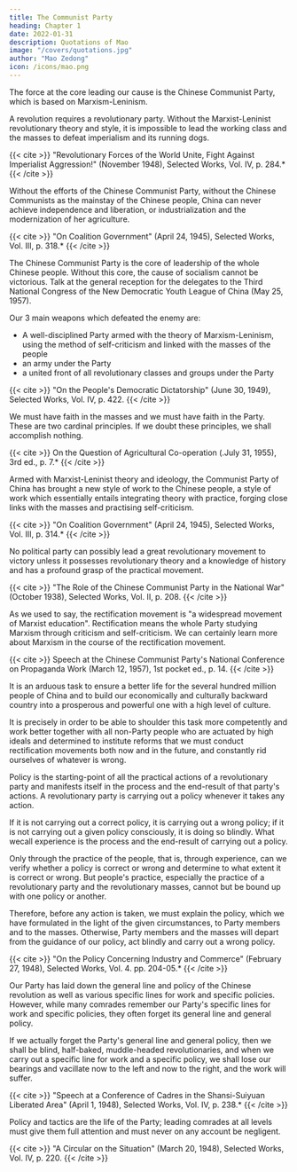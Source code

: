 ```yaml
---
title: The Communist Party
heading: Chapter 1
date: 2022-01-31
description: Quotations of Mao
image: "/covers/quotations.jpg"
author: "Mao Zedong"
icon: /icons/mao.png
---
```


<!-- Quotations from Chairman Mao Tse-tung is a book of statements from
speeches and writings by Mao Tse-tung (now romanized as Mao Zedong),
the former Chairman of the Communist Party of China, published from 1964
to about 1976 and widely distributed during China's Cultural Revolution.
Billions were produced, the most popular versions being in bright red
covers in small sizes that could be easily carried, becoming commonly
known internationally as The Little Red Book.Quotations from: 1927 - 1964
First Published: 1966
Publisher: Peking Foreign Languages Press
Transcribed & marked up by David Quentin and Brian Baggins for the Marxists Internet
Archive, and converted to ebook format in 2019.Unless otherwise stated, the page number given for the source of a quotation
refers to the first English edition of the book or pamphlet cited as published
by the Foreign Languages Press, Peking.
In cases where a word or phrase linked to the preceding text has been
omitted in the opening sentence of the quotation, an asterisk is placed after
the source. This is also done in a number of places where the English
rendering has been reworded to make up for omission of context or to
improve the translation.C ONTENTS
Cover
Foreword to the Second Edition
1. The Communist Party
2. Classes and Class Struggle
3. Socialism and Communism
4. The Correct Handling of Contradictions Among the People
5. War and Peace
6. Imperialism and All Reactionaries are Paper Tigers
7. Dare To Struggle and Dare To Win
8. People's War
9. The People's Army
10. Leadership of Party Committees
11. The Mass Line
12. Political Work
13. Relations Between Officers and Men
14. Relations Between the Army and the People
15. Democracy in the Three Main Fields
16. Education and the Training of Troops
17. Serving the People
18. Patriotism and Internationalism
19. Revolutionary Heroism
20. Building Our Country Through Diligence and Frugality
21. Self-Reliance and Arduous Struggle
22. Methods of Thinking and Methods of Work
23. Investigation and Study
24. Correcting Mistaken Ideas
25. Unity
26. Discipline
27. Criticism and Self-Criticism
28. Communists
29. Cadres
30. Youth
31. Women32. Culture and Art
33. StudyF OREWORD TO THE S ECOND E DITION
Comrade Mao Tse-tung is the greatest Marxist-Leninist of our era. He has
inherited, defended and developed Marxism-Leninism with genius, creatively
and comprehensively and has brought it to a higher and completely new
stage.
Mao Tse-tung's thought is Marxism-Leninism of the era in which
imperialism is heading for total collapse and socialism is advancing to world-
wide victory. It is a powerful ideological weapon for opposing imperialism
and for opposing revisionism and dogmatism. Mao Tse-tung's thought is the
guiding principle for all the work of the Party, the army and the country.
Therefore, the most fundamental task in our Party's political and
ideological work is at all times to hold high the great red banner of Mao Tse-
tung's thought, to arm the minds of the people throughout the country with it
and to persist in using it to command every field of activity. The broad
masses of the workers, peasants and soldiers and the broad ranks of the
revolutionary cadres and the intellectuals should really master Mao Tse-
tung's thought; they should all study Chairman Mao's writings, follow his
teachings, act according to his instructions and be his good fighters.
In studying the works of Chairman Mao, one should have specific
problems in mind, study and apply his works in a creative way, combine
study with application, first study what must be urgently applied so as to get
quick results, and strive hard to apply what one is studying. In order really to
master Mao Tse-tung's thought, it is essential to study many of Chairman
Mao's basic concepts over and over again, and it is best to memorize
important statements and study and apply them repeatedly. The newspapers
should regularly carry quotations from Chairman Mao relevant to current
issues for readers to study and apply.
The experience of the broad masses in their creative study and application
of Chairman Mao's works in the last few years has proved that to study
selected quotations from Chairman Mao with specific problems in mind is a
good way to learn Mao Tse-tung's thought, a method conducive to quick
results.
We have compiled Quotations from Chairman Mao Tse-tung in order tohelp the broad masses learn Mao Tse-tung's thought more effectively. In
organizing their study, units should select passages that are relevant to the
situation, their tasks, the current thinking of their personnel, and the state of
their work.
In our great motherland, a new era is emerging in which the workers,
peasants and soldiers are grasping Marxism-Leninism, Mao Tse-tung's
thought. Once Mao Tse-tung's thought is grasped by the broad masses, it
becomes an inexhaustible source of strength and a spiritual atom bomb of
infinite power. The large-scale publication of Quotations from Chairman
Mao Tse-tung is a vital measure for enabling the broad masses to grasp Mao
Tse-tung's thought and for promoting the revolutionization of our people's
thinking. It is our hope that all comrades will learn earnestly and diligently,
bring about a new nation-wide high tide in the creative study and application
of Chairman Mao's works and, under the great red banner of Mao Tse-tung's
thought, strive to build our country into a great socialist state with modern
agriculture, modern industry, modern science and culture and modern
national defence!
Lin Piao
December 16, 1966 -->


The force at the core leading our cause is the Chinese Communist Party, which is based on Marxism-Leninism.

<!-- Opening address at the First Session of the First National People's Congress of the
People's Republic of China (September 15, 1954). -->

A revolution requires a revolutionary party. Without the Marxist-Leninist revolutionary theory and style, it is impossible to lead the working class and the masses to defeat imperialism and its running dogs.


{{< cite >}}
"Revolutionary Forces of the World Unite, Fight Against Imperialist Aggression!" (November 1948), Selected Works, Vol. IV, p. 284.*
{{< /cite >}}


Without the efforts of the Chinese Communist Party, without the Chinese Communists as the mainstay of the Chinese people, China can never achieve independence and liberation, or industrialization and the modernization of her agriculture.

{{< cite >}}
"On Coalition Government" (April 24, 1945), Selected Works, Vol. III, p. 318.*
{{< /cite >}}

The Chinese Communist Party is the core of leadership of the whole Chinese people. Without this core, the cause of socialism cannot be victorious. Talk at the general reception for the delegates to the Third National Congress of the New Democratic Youth League of China (May 25, 1957).

 
Our 3 main weapons which defeated the enemy are: 
- A well-disciplined Party armed with the theory of Marxism-Leninism, using the method of self-criticism and linked with the masses of the people
- an army under the Party
- a united front of all revolutionary classes and groups under the Party

{{< cite >}}
"On the People's Democratic Dictatorship" (June 30, 1949), Selected Works, Vol. IV, p. 422.
{{< /cite >}}


We must have faith in the masses and we must have faith in the Party. These are two cardinal principles. If we doubt these principles, we shall accomplish nothing.

{{< cite >}}
On the Question of Agricultural Co-operation (.July 31, 1955), 3rd ed., p. 7.*
{{< /cite >}}


Armed with Marxist-Leninist theory and ideology, the Communist Party of China has brought a new style of work to the Chinese people, a style of work which essentially entails integrating theory with practice, forging close links with the masses and practising self-criticism.

{{< cite >}}
"On Coalition Government" (April 24, 1945), Selected Works, Vol. III, p. 314.*
{{< /cite >}}

No political party can possibly lead a great revolutionary movement to victory unless it possesses revolutionary theory and a knowledge of history and has a profound grasp of the practical movement.


{{< cite >}}
"The Role of the Chinese Communist Party in the National War" (October 1938), Selected Works, Vol. II, p. 208.
{{< /cite >}}

As we used to say, the rectification movement is "a widespread movement of Marxist education". Rectification means the whole Party studying Marxism through criticism and self-criticism. We can certainly learn more about Marxism in the course of the rectification movement.

{{< cite >}}
Speech at the Chinese Communist Party's National Conference on Propaganda Work (March 12, 1957), 1st pocket ed., p. 14.
{{< /cite >}}


It is an arduous task to ensure a better life for the several hundred million people of China and to build our economically and culturally backward country into a prosperous and powerful one with a high level of culture. 

It is precisely in order to be able to shoulder this task more competently and work better together with all non-Party people who are actuated by high ideals and determined to institute reforms that we must conduct rectification movements both now and in the future, and constantly rid ourselves of whatever is wrong.

Policy is the starting-point of all the practical actions of a revolutionary party and manifests itself in the process and the end-result of that party's actions. A revolutionary party is carrying out a policy whenever it takes any action. 

If it is not carrying out a correct policy, it is carrying out a wrong policy; if it is not carrying out a given policy consciously, it is doing so blindly. What wecall experience is the process and the end-result of carrying out a policy.

Only through the practice of the people, that is, through experience, can we verify whether a policy is correct or wrong and determine to what extent it is correct or wrong. But people's practice, especially the practice of a revolutionary party and the revolutionary masses, cannot but be bound up with one policy or another. 

Therefore, before any action is taken, we must explain the policy, which we have formulated in the light of the given circumstances, to Party members and to the masses. Otherwise, Party
members and the masses will depart from the guidance of our policy, act
blindly and carry out a wrong policy.

{{< cite >}}
"On the Policy Concerning Industry and Commerce" (February 27, 1948), Selected Works, Vol. 4. pp. 204-05.*
{{< /cite >}}


Our Party has laid down the general line and policy of the Chinese revolution as well as various specific lines for work and specific policies. However, while many comrades remember our Party's specific lines for work and specific policies, they often forget its general line and general policy. 

If we actually forget the Party's general line and general policy, then we shall be blind, half-baked, muddle-headed revolutionaries, and when we carry out a specific line for work and a specific policy, we shall lose our bearings and vacillate now to the left and now to the right, and the work will suffer. 

{{< cite >}}
"Speech at a Conference of Cadres in the Shansi-Suiyuan Liberated Area" (April 1, 1948), Selected Works, Vol. IV, p. 238.*
{{< /cite >}}


Policy and tactics are the life of the Party; leading comrades at all levels must
give them full attention and must never on any account be negligent.

{{< cite >}}
"A Circular on the Situation" (March 20, 1948), Selected Works, Vol. IV, p. 220.
{{< /cite >}}
